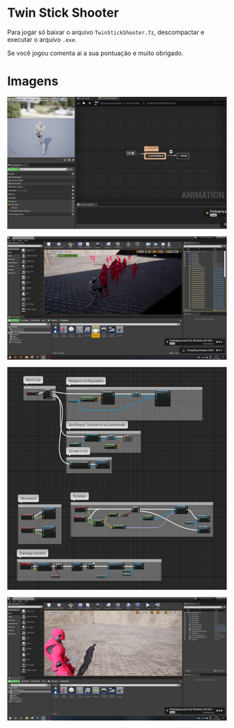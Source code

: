 # Twin Stick Shooter

Para jogar só baixar o arquivo `TwinStickShooter.7z`, descompactar e executar o arquivo `.exe`.

Se você jogou comenta ai a sua pontuação e muito obrigado.

# Imagens

![Animation Blend](projectdevimages/animationblend.png)

![Animation Blend](projectdevimages/redhorde.png)

![Animation Blend](projectdevimages/playerblueprint.png)

![Animation Blend](projectdevimages/projectfinishededitor.png)